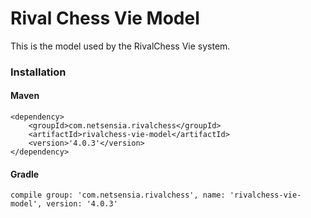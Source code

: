 Rival Chess Vie Model
=====================

This is the model used by the RivalChess Vie system.

### Installation

#### Maven

    <dependency>
        <groupId>com.netsensia.rivalchess</groupId>
        <artifactId>rivalchess-vie-model</artifactId>
        <version>'4.0.3'</version>
    </dependency>
    
#### Gradle

    compile group: 'com.netsensia.rivalchess', name: 'rivalchess-vie-model', version: '4.0.3'

